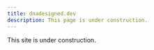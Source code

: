 ```yaml
---
title: dnadesigned.dev
description: This page is under construction.
---
```


This site is under construction.
